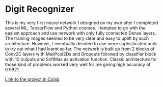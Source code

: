 # Digit Recognizer

This is my very first neural network I designed on my own after I completed several ML, TensorFlow and Python courses. I tempted to go with the easiest approach and use network with only fully connected Dense layers. The training images seemed to be very clear and easy to uplift by such architecture. However, I eventually decided to use more sophisticated units to try out what I had learnt so far. The network is built up from 2 blocks of Conv2D layers with MaxPool2Ds and Dropouts followed by classifier block with 10 outputs and SoftMax as activation function. Classic architecture for those kind of problems worked very well for me giving high accuracy of 0.9921.

[Link to the project in Colab](https://github.com/lukaszszydlowski/digit-recognizer/blob/main/Digit_Recognizer.ipynb)
